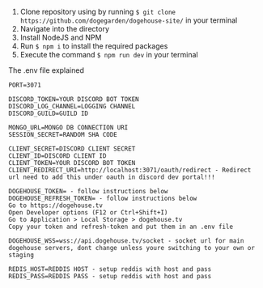 1. Clone repository using by running `$ git clone https://github.com/dogegarden/dogehouse-site/` in your terminal
2. Navigate into the directory
3. Install NodeJS and NPM
4. Run `$ npm i` to install the required packages
5. Execute the command `$ npm run dev` in your terminal

The .env file explained

```
PORT=3071

DISCORD_TOKEN=YOUR DISCORD BOT TOKEN
DISCORD_LOG_CHANNEL=LOGGING CHANNEL
DISCORD_GUILD=GUILD ID

MONGO_URL=MONGO DB CONNECTION URI
SESSION_SECRET=RANDOM SHA CODE

CLIENT_SECRET=DISCORD CLIENT SECRET
CLIENT_ID=DISCORD CLIENT ID
CLIENT_TOKEN=YOUR DISCORD BOT TOKEN
CLIENT_REDIRECT_URI=http://localhost:3071/oauth/redirect - Redirect url need to add this under oauth in discord dev portal!!!

DOGEHOUSE_TOKEN= - follow instructions below
DOGEHOUSE_REFRESH_TOKEN= - follow instructions below
Go to https://dogehouse.tv
Open Developer options (F12 or Ctrl+Shift+I)
Go to Application > Local Storage > dogehouse.tv
Copy your token and refresh-token and put them in an .env file

DOGEHOUSE_WSS=wss://api.dogehouse.tv/socket - socket url for main dogehouse servers, dont change unless youre switching to your own or staging

REDIS_HOST=REDDIS HOST - setup reddis with host and pass
REDIS_PASS=REDDIS PASS - setup reddis with host and pass
```
